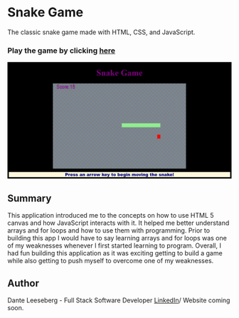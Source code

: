 # Snake Game 

The classic snake game made with HTML, CSS, and JavaScript. 

### Play the game by clicking [here](https://iceeeberg.github.io/Snake-Game/)

![snake_game](snake_game.png)

## Summary

This application introduced me to the concepts on how to use HTML 5 canvas and how JavaScript interacts with it. It helped me better understand arrays and for loops and how to use them with programming. Prior to building this app I would have to say learning arrays and for loops was one of my weaknesses whenever I first started learning to program.  Overall, I had fun building this application as it was exciting getting to build a game while also getting to push myself to overcome one of my weaknesses. 

## Author

Dante Leeseberg - Full Stack Software Developer [LinkedIn](https://www.linkedin.com/in/dante-leeseberg-bba05883/)/ Website coming soon. 
